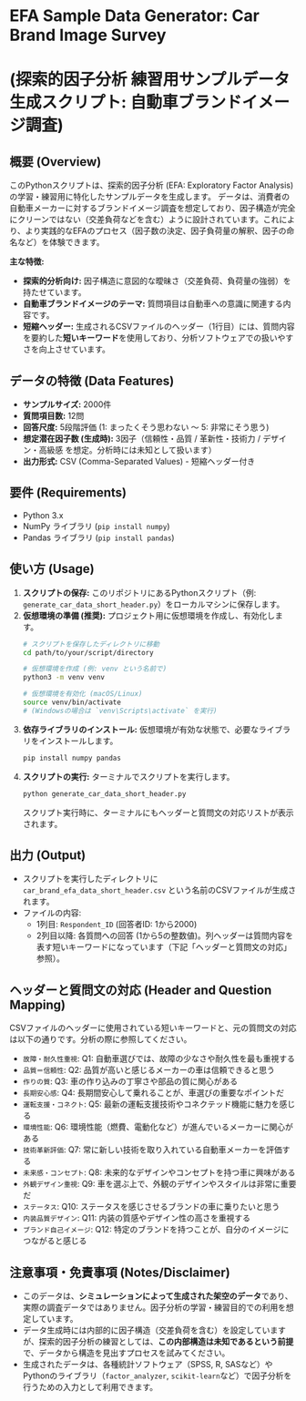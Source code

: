 # EFA Sample Data Generator: Car Brand Image Survey
# (探索的因子分析 練習用サンプルデータ生成スクリプト: 自動車ブランドイメージ調査)

## 概要 (Overview)

このPythonスクリプトは、探索的因子分析 (EFA: Exploratory Factor Analysis) の学習・練習用に特化したサンプルデータを生成します。
データは、消費者の自動車メーカーに対するブランドイメージ調査を想定しており、因子構造が完全にクリーンではない（交差負荷などを含む）ように設計されています。これにより、より実践的なEFAのプロセス（因子数の決定、因子負荷量の解釈、因子の命名など）を体験できます。

**主な特徴:**

* **探索的分析向け:** 因子構造に意図的な曖昧さ（交差負荷、負荷量の強弱）を持たせています。
* **自動車ブランドイメージのテーマ:** 質問項目は自動車への意識に関連する内容です。
* **短縮ヘッダー:** 生成されるCSVファイルのヘッダー（1行目）には、質問内容を要約した**短いキーワード**を使用しており、分析ソフトウェアでの扱いやすさを向上させています。

## データの特徴 (Data Features)

* **サンプルサイズ:** 2000件
* **質問項目数:** 12問
* **回答尺度:** 5段階評価 (1: まったくそう思わない 〜 5: 非常にそう思う)
* **想定潜在因子数 (生成時):** 3因子（信頼性・品質 / 革新性・技術力 / デザイン・高級感 を想定。分析時には未知として扱います）
* **出力形式:** CSV (Comma-Separated Values) - 短縮ヘッダー付き

## 要件 (Requirements)

* Python 3.x
* NumPy ライブラリ (`pip install numpy`)
* Pandas ライブラリ (`pip install pandas`)

## 使い方 (Usage)

1.  **スクリプトの保存:** このリポジトリにあるPythonスクリプト（例: `generate_car_data_short_header.py`）をローカルマシンに保存します。
2.  **仮想環境の準備 (推奨):** プロジェクト用に仮想環境を作成し、有効化します。
    ```bash
    # スクリプトを保存したディレクトリに移動
    cd path/to/your/script/directory

    # 仮想環境を作成 (例: venv という名前で)
    python3 -m venv venv

    # 仮想環境を有効化 (macOS/Linux)
    source venv/bin/activate
    # (Windowsの場合は `venv\Scripts\activate` を実行)
    ```
3.  **依存ライブラリのインストール:** 仮想環境が有効な状態で、必要なライブラリをインストールします。
    ```bash
    pip install numpy pandas
    ```
4.  **スクリプトの実行:** ターミナルでスクリプトを実行します。
    ```bash
    python generate_car_data_short_header.py
    ```
    スクリプト実行時に、ターミナルにもヘッダーと質問文の対応リストが表示されます。

## 出力 (Output)

* スクリプトを実行したディレクトリに `car_brand_efa_data_short_header.csv` という名前のCSVファイルが生成されます。
* ファイルの内容:
    * 1列目: `Respondent_ID` (回答者ID: 1から2000)
    * 2列目以降: 各質問への回答 (1から5の整数値)。列ヘッダーは質問内容を表す短いキーワードになっています（下記「ヘッダーと質問文の対応」参照）。

## ヘッダーと質問文の対応 (Header and Question Mapping)

CSVファイルのヘッダーに使用されている短いキーワードと、元の質問文の対応は以下の通りです。分析の際に参照してください。

* `故障・耐久性重視`: Q1: 自動車選びでは、故障の少なさや耐久性を最も重視する
* `品質＝信頼性`: Q2: 品質が高いと感じるメーカーの車は信頼できると思う
* `作りの質`: Q3: 車の作り込みの丁寧さや部品の質に関心がある
* `長期安心感`: Q4: 長期間安心して乗れることが、車選びの重要なポイントだ
* `運転支援・コネクト`: Q5: 最新の運転支援技術やコネクテッド機能に魅力を感じる
* `環境性能`: Q6: 環境性能（燃費、電動化など）が進んでいるメーカーに関心がある
* `技術革新評価`: Q7: 常に新しい技術を取り入れている自動車メーカーを評価する
* `未来感・コンセプト`: Q8: 未来的なデザインやコンセプトを持つ車に興味がある
* `外観デザイン重視`: Q9: 車を選ぶ上で、外観のデザインやスタイルは非常に重要だ
* `ステータス`: Q10: ステータスを感じさせるブランドの車に乗りたいと思う
* `内装品質デザイン`: Q11: 内装の質感やデザイン性の高さを重視する
* `ブランド自己イメージ`: Q12: 特定のブランドを持つことが、自分のイメージにつながると感じる

## 注意事項・免責事項 (Notes/Disclaimer)

* このデータは、**シミュレーションによって生成された架空のデータ**であり、実際の調査データではありません。因子分析の学習・練習目的での利用を想定しています。
* データ生成時には内部的に因子構造（交差負荷を含む）を設定していますが、探索的因子分析の練習としては、**この内部構造は未知であるという前提**で、データから構造を見出すプロセスを試みてください。
* 生成されたデータは、各種統計ソフトウェア（SPSS, R, SASなど）やPythonのライブラリ（`factor_analyzer`, `scikit-learn`など）で因子分析を行うための入力として利用できます。
